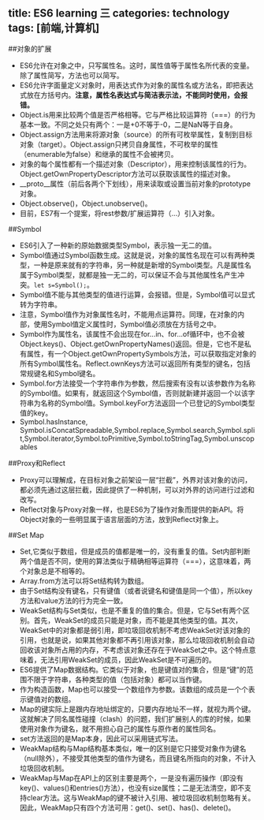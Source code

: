 title: ES6 learning 三
categories: technology 
tags: [前端,计算机]
---
##对象的扩展
* ES6允许在对象之中，只写属性名。这时，属性值等于属性名所代表的变量。除了属性简写，方法也可以简写。
* ES6允许字面量定义对象时，用表达式作为对象的属性名或方法名，即把表达式放在方括号内。**注意，属性名表达式与简洁表示法，不能同时使用，会报错。**
* Object.is用来比较两个值是否严格相等。它与严格比较运算符（===）的行为基本一致。不同之处只有两个：一是+0不等于-0，二是NaN等于自身。
* Object.assign方法用来将源对象（source）的所有可枚举属性，复制到目标对象（target）。Object.assign只拷贝自身属性，不可枚举的属性（enumerable为false）和继承的属性不会被拷贝。
* 对象的每个属性都有一个描述对象（Descriptor），用来控制该属性的行为。Object.getOwnPropertyDescriptor方法可以获取该属性的描述对象。
* __proto__属性（前后各两个下划线），用来读取或设置当前对象的prototype对象。
* Object.observe()，Object.unobserve()。
* 目前，ES7有一个提案，将rest参数/扩展运算符（...）引入对象。

##Symbol
* ES6引入了一种新的原始数据类型Symbol，表示独一无二的值。
* Symbol值通过Symbol函数生成。这就是说，对象的属性名现在可以有两种类型，一种是原来就有的字符串，另一种就是新增的Symbol类型。凡是属性名属于Symbol类型，就都是独一无二的，可以保证不会与其他属性名产生冲突。```let s=Symbol();```。
* Symbol值不能与其他类型的值进行运算，会报错。但是，Symbol值可以显式转为字符串。
* 注意，Symbol值作为对象属性名时，不能用点运算符。同理，在对象的内部，使用Symbol值定义属性时，Symbol值必须放在方括号之中。
* Symbol作为属性名，该属性不会出现在for...in、for...of循环中，也不会被Object.keys()、Object.getOwnPropertyNames()返回。但是，它也不是私有属性，有一个Object.getOwnPropertySymbols方法，可以获取指定对象的所有Symbol属性名。Reflect.ownKeys方法可以返回所有类型的键名，包括常规键名和Symbol键名。
* Symbol.for方法接受一个字符串作为参数，然后搜索有没有以该参数作为名称的Symbol值。如果有，就返回这个Symbol值，否则就新建并返回一个以该字符串为名称的Symbol值。Symbol.keyFor方法返回一个已登记的Symbol类型值的key。
* Symbol.hasInstance, Symbol.isConcatSpreadable,Symbol.replace,Symbol.search,Symbol.split,Symbol.iterator,Symbol.toPrimitive,Symbol.toStringTag,Symbol.unscopables

##Proxy和Reflect
* Proxy可以理解成，在目标对象之前架设一层“拦截”，外界对该对象的访问，都必须先通过这层拦截，因此提供了一种机制，可以对外界的访问进行过滤和改写。
* Reflect对象与Proxy对象一样，也是ES6为了操作对象而提供的新API。将Object对象的一些明显属于语言层面的方法，放到Reflect对象上。

##Set Map
* Set,它类似于数组，但是成员的值都是唯一的，没有重复的值。Set内部判断两个值是否不同，使用的算法类似于精确相等运算符（===），这意味着，两个对象总是不相等的。
* Array.from方法可以将Set结构转为数组。
* 由于Set结构没有键名，只有键值（或者说键名和键值是同一个值），所以key方法和value方法的行为完全一致。
* WeakSet结构与Set类似，也是不重复的值的集合。但是，它与Set有两个区别。首先，WeakSet的成员只能是对象，而不能是其他类型的值。其次，WeakSet中的对象都是弱引用，即垃圾回收机制不考虑WeakSet对该对象的引用，也就是说，如果其他对象都不再引用该对象，那么垃圾回收机制会自动回收该对象所占用的内存，不考虑该对象还存在于WeakSet之中。这个特点意味着，无法引用WeakSet的成员，因此WeakSet是不可遍历的。
* ES6提供了Map数据结构。它类似于对象，也是键值对的集合，但是“键”的范围不限于字符串，各种类型的值（包括对象）都可以当作键。
* 作为构造函数，Map也可以接受一个数组作为参数。该数组的成员是一个个表示键值对的数组。
* Map的键实际上是跟内存地址绑定的，只要内存地址不一样，就视为两个键。这就解决了同名属性碰撞（clash）的问题，我们扩展别人的库的时候，如果使用对象作为键名，就不用担心自己的属性与原作者的属性同名。
* set方法返回的是Map本身，因此可以采用链式写法。
* WeakMap结构与Map结构基本类似，唯一的区别是它只接受对象作为键名（null除外），不接受其他类型的值作为键名，而且键名所指向的对象，不计入垃圾回收机制。
* WeakMap与Map在API上的区别主要是两个，一是没有遍历操作（即没有key()、values()和entries()方法），也没有size属性；二是无法清空，即不支持clear方法。这与WeakMap的键不被计入引用、被垃圾回收机制忽略有关。因此，WeakMap只有四个方法可用：get()、set()、has()、delete()。